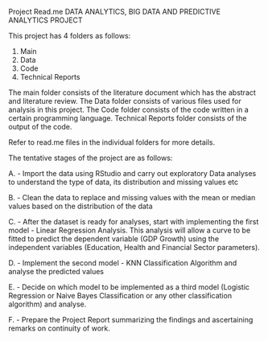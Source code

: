 Project Read.me
DATA ANALYTICS, BIG DATA AND PREDICTIVE ANALYTICS PROJECT

This project has 4 folders as follows:
1. Main
2. Data
3. Code
4. Technical Reports

The main folder consists of the literature document which has the abstract and literature review.
The Data folder consists of various files used for analysis in this project.
The Code folder consists of the code written in a certain programming language.
Technical Reports folder consists of the output of the code.

Refer to read.me files in the individual folders for more details.

The tentative stages of the project are as follows:

A. - Import the data using RStudio and carry out exploratory Data analyses to understand the type of data, its distribution and missing values etc

B. - Clean the data to replace and missing values with the mean or median values based on the distribution of the data

C. - After the dataset is ready for analyses, start with implementing the first model - Linear Regression Analysis. This analysis will allow a curve to be fitted to predict the dependent variable (GDP Growth) using the independent variables (Education, Health and Financial Sector parameters).

D. - Implement the second model - KNN Classification Algorithm and analyse the predicted values

E. - Decide on which model to be implemented as a third model (Logistic Regression or Naive Bayes Classification or any other classification algorithm) and analyse.

F. - Prepare the Project Report summarizing the findings and ascertaining remarks on continuity of work. 
